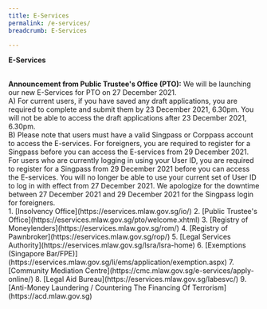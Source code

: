 ```yaml
---
title: E-Services
permalink: /e-services/
breadcrumb: E-Services

---
```


**E-Services**

<br>
<b>Announcement from Public Trustee's Office (PTO):</b> We will be launching our new E-Services for PTO on 27 December 2021. 
<br>A) For current users, if you have saved any draft applications, you are required to complete and submit them by 23 December 2021, 6.30pm. You will not be able to access the draft applications after 23 December 2021, 6.30pm. 
<br>B) Please note that users must have a valid Singpass or Corppass account to access the E-services.  For foreigners, you are required to register for a Singpass before you can access the E-services from 29 December 2021. For users who are currently logging in using your User ID, you are required to register for a Singpass from 29 December 2021 before you can access the E-services. You will no longer be able to use your current set of User ID to log in with effect from 27 December 2021. We apologize for the downtime between 27 December 2021 and 29 December 2021 for the Singpass login for foreigners.
<br>
1. [Insolvency Office](https://eservices.mlaw.gov.sg/io/)
2. [Public Trustee's Office](https://eservices.mlaw.gov.sg/pto/welcome.xhtml)
3. [Registry of Moneylenders](https://eservices.mlaw.gov.sg/rom/)
4. [Registry of Pawnbroker](https://eservices.mlaw.gov.sg/rop/)
5. [Legal Services Authority](https://eservices.mlaw.gov.sg/lsra/lsra-home)
6. [Exemptions (Singapore Bar/FPE)](https://eservices.mlaw.gov.sg/li/ems/application/exemption.aspx) 
7. [Community Mediation Centre](https://cmc.mlaw.gov.sg/e-services/apply-online/)
8. [Legal Aid Bureau](https://eservices.mlaw.gov.sg/labesvc/)
9. [Anti-Money Laundering / Countering The Financing Of Terrorism](https://acd.mlaw.gov.sg)
